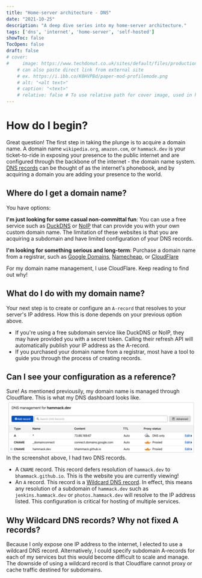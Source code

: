 ```yaml
---
title: "Home-server architecture - DNS"
date: "2021-10-25"
description: "A deep dive series into my home-server architecture."
tags: ['dns', 'internet', 'home-server', 'self-hosted']
showToc: false
TocOpen: false
draft: false
# cover:
#     image: https://www.techdonut.co.uk/sites/default/files/production/image/network-servers-4006808741.jpg
    # can also paste direct link from external site
    # ex. https://i.ibb.co/K0HVPBd/paper-mod-profilemode.png
    # alt: "<alt text>"
    # caption: "<text>"
    # relative: false # To use relative path for cover image, used in hugo Page-bundles
---
```



# How do I begin?
Great question! The first step in taking the plunge is to acquire a domain name. A domain name `wikipedia.org`, `amazon.com`, or `hammack.dev` is your ticket-to-ride in exposing your presence to the public internet and are configured through the backbone of the internet - the domain name system. [DNS records](https://www.cloudflare.com/learning/dns/dns-records/) can be thought of as the internet's phonebook, and by acquiring a domain you are adding your presence to the world.
    
## Where do I get a domain name?
You have options:
    
**I'm just looking for some casual non-committal fun**: 
You can use a free service such as [DuckDNS](https://duckdns.org) or [NoIP](https://noip.com) that can provide you with your own custom domain name. The limitation of these websites is that you are acquiring a subdomain and have limited configuration of your DNS records.
    
**I'm looking for something serious and long-term**: 
Purchase a domain name from a registrar, such as [Google Domains](https://domains.google.com), [Namecheap](https://namecheap.com), or [CloudFlare](https://cloudflare.com)
    
For my domain name management, I use CloudFlare. Keep reading to find out why!

## What do I do with my domain name?
Your next step is to create or configure an `A-record` that resolves to your server's IP address. How this is done depends on your previous option above.
* If you're using a free subdomain service like DuckDNS or NoIP, they may have provided you with a secret token. Calling their refresh API will automatically publish your IP address as the A-record.
* If you purchased your domain name from a registrar, most have a tool to guide you through the process of creating records. 

## Can I see your configuration as a reference?
Sure! As mentioned previousily, my domain name is managed through Cloudflare. This is what my DNS dashboard looks like. 
![a-records managed in CloudFlare](images/a-record.png)
In the screenshot above, I had two DNS records.
* A `CNAME` record. This record defers resolution of `hammack.dev` to `bhammack.github.io`. This is the website you are currently viewing!
* An `A` record. This record is a [Wildcard DNS record](https://en.wikipedia.org/wiki/Wildcard_DNS_record). In effect, this means any resolution of a subdomain of `hammack.dev` such as `jenkins.hammack.dev` or `photos.hammack.dev` will resolve to the IP address listed. This configuration is critical for hosting of multiple services.


## Why Wildcard DNS records? Why not fixed A records?
Because I only expose one IP address to the internet, I elected to use a wildcard DNS record. Alternatively, I could specify subdomain A-records for each of my services but this would become difficult to scale and manage. The downside of using a wildcard record is that Cloudflare cannot proxy or cache traffic destined for subdomains.
